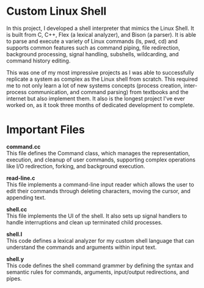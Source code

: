 # Custom Linux Shell
In this project, I developed a shell interpreter that mimics the Linux Shell. It is built from C, C++, Flex (a lexical analyzer), and Bison (a parser). It is able to parse and execute a variety of Linux commands (ls, pwd, cd) and supports common features such as command piping, file redirection, background processing, signal handling, subshells, wildcarding, and command history editing. 

This was one of my most impressive projects as I was able to successfully replicate a system as complex as the Linux shell from scratch. This required me to not only learn a lot of new systems concepts (process creation, inter-process communication, and command parsing) from textbooks and the internet but also implement them. It also is the longest project I've ever worked on, as it took three months of dedicated development to complete.

# Important Files
**command.cc**\
This file defines the Command class, which manages the representation, execution, and cleanup of user commands, supporting complex operations like I/O redirection, forking, and background execution. 

**read-line.c**\
This file implements a command-line input reader which allows the user to edit their commands through deleting characters, moving the cursor, and appending text.

**shell.cc**\
This file implements the UI of the shell. It also sets up signal handlers to handle interruptions and clean up terminated child processes.

**shell.l**\
This code defines a lexical analyzer for my custom shell language that can understand the commands and arguments within input text.

**shell.y**\
This code defines the shell command grammer by defining the syntax and semantic rules for commands, arguments, input/output redirections, and pipes.

